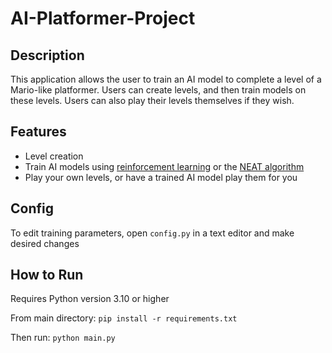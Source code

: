 # AI-Platformer-Project

## Description
This application allows the user to train an AI model to complete a level of a Mario-like platformer. Users can create levels, and then train models on these levels. Users can also play their levels themselves if they wish.

## Features
* Level creation
* Train AI models using [reinforcement learning](https://en.wikipedia.org/wiki/Reinforcement_learning) or the [NEAT algorithm](https://en.wikipedia.org/wiki/Neuroevolution_of_augmenting_topologies)
* Play your own levels, or have a trained AI model play them for you

## Config
To edit training parameters, open `config.py` in a text editor and make desired changes

## How to Run
Requires Python version 3.10 or higher

From main directory: `pip install -r requirements.txt`

Then run: `python main.py`
